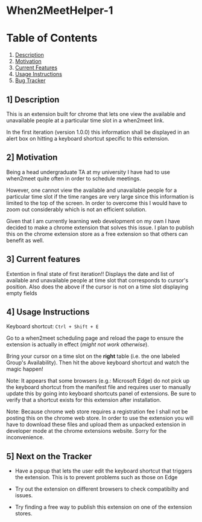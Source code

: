 # When2MeetHelper-1

# Table of Contents

1. [Description](#1-description)
2. [Motivation](#2-motivation)
3. [Current Features](#3-current-features)
4. [Usage Instructions](#4-usage-instructions)
5. [Bug Tracker](#5-next-on-the-tracker)

## 1] Description

This is an extension built for chrome that lets one view the available and unavailable people at a particular time slot in a when2meet link.

In the first iteration (version 1.0.0) this information shall be displayed in an alert box on hitting a keyboard shortcut specific to this extension.

## 2] Motivation

Being a  head undergraduate TA at my university I have had to use when2meet quite often in order to schedule meetings. 

However, one cannot view the available and unavailable people for a particular time slot if the time ranges are very large since this information is limited to the top of the screen. In order to overcome this I would have to zoom out considerably which is not an efficient solution. 

Given that I am currently learning web development on my own I have decided to make a chrome extension that solves this issue. I plan to publish this on the chrome extension store as a free extension so that others can benefit as well.

## 3] Current features

Extention in final state of first iteration!!
Displays the date and list of available and unavailable people at time slot that corresponds to cursor's position. Also does the above if the cursor is not on a time slot displaying empty fields

## 4] Usage Instructions

Keyboard shortcut: `Ctrl + Shift + E`

Go to a when2meet scheduling page and reload the page to ensure the extension is actually in effect (_might not work otherwise_).

Bring your cursor on a time slot on the **right** table (i.e. the one labeled Group's Availability). Then hit the above keyboard shortcut and watch the magic happen!

Note: It appears that some browsers (e.g.: Microsoft Edge) do not pick up the keyboard shortcut from the manifest file and requires user to manually update this by going into keyboard shortcuts panel of extensions. Be sure to verify that a shortcut exists for this extension after installation.

Note: Because chrome web store requires a registration fee I shall not be posting this on the chrome web store. In order to use the extension you will have to download these files and upload them as unpacked extension in developer mode at the chrome extensions website. Sorry for the inconvenience.

## 5] Next on the Tracker

- Have a popup that lets the user edit the keyboard shortcut that triggers the extension. This is to prevent problems such as those on Edge

- Try out the extension on different browsers to check compatibilty and issues.

- Try finding a free way to publish this extension on one of the extension stores.